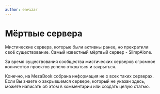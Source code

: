 ```yaml
---
author: envizar
---
```


# Мёртвые сервера

Мистические сервера, которые были активны ранее, но прекратили своё существование.
Самый известный мёртвый сервер - SiimpAlone.

За время существования сообщества мистических серверов огромное количество проектов успело открыться и закрыться.

Конечно, на MezaBook собрана информация не о всех таких серверах.
Если Вы знаете о закрывшемся сервере, который не указан здесь, можете написать об этом в комментарии или создать целую статью.